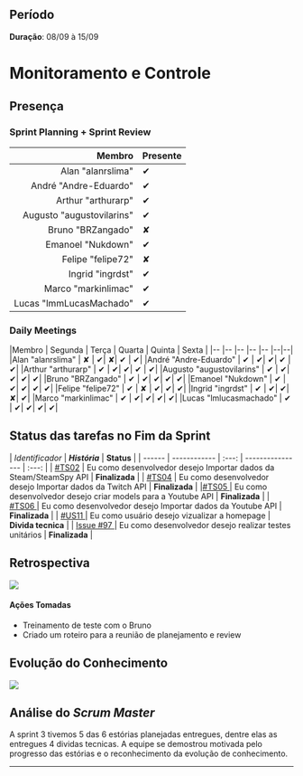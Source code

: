 ## Período

**Duração**: 08/09 à 15/09


# Monitoramento e Controle


## Presença
### Sprint Planning + Sprint Review

|Membro | Presente |
|---:|:---|
|Alan "alanrslima" | &#10004; |
|André "Andre-Eduardo" | &#10004; |
|Arthur "arthurarp" | &#10004; |
|Augusto "augustovilarins" | &#10004; |
|Bruno "BRZangado" | &#x2718;|
|Emanoel "Nukdown" | &#10004; |
|Felipe "felipe72" | &#x2718; |
|Ingrid "ingrdst" | &#10004; |
|Marco "markinlimac" | &#10004; |
|Lucas "lmmLucasMachado" | &#10004;|

### Daily Meetings


|Membro | Segunda | Terça | Quarta | Quinta | Sexta |
|-- |-- |-- |-- |-- |--|--|
|Alan "alanrslima" | &#x2718; | &#10004;| &#x2718;| &#10004; | &#10004;|
|André "Andre-Eduardo" | &#10004; | &#10004;| &#10004;| &#10004; | &#10004;|
|Arthur "arthurarp" | &#10004; | &#10004;| &#10004;| &#10004; | &#10004;|
|Augusto "augustovilarins" | &#10004; | &#10004;| &#10004;| &#10004;| &#10004;|
|Bruno "BRZangado" | &#10004; | &#10004;| &#10004;| &#10004;| &#10004;|
|Emanoel "Nukdown" | &#10004; | &#10004;| &#10004;| &#10004;| &#10004;|
|Felipe "felipe72" | &#10004; | &#x2718; | &#10004;| &#10004;| &#10004;|
|Ingrid "ingrdst" | &#10004; | &#10004;| &#10004;| &#x2718;| &#10004;|
|Marco "markinlimac" | &#10004; | &#10004;| &#10004;| &#10004;| &#10004;|
|Lucas "lmlucasmachado" | &#10004; | &#10004;| &#10004;| &#10004;| &#10004;|



## Status das tarefas no Fim da Sprint


| *Identificador* | ***História*** | **Status** |
| ------ | ------------ |     :---:     |  ---------------- | :---:  |
| [#TS02](https://github.com/fga-eps-mds/2018.2-GamesBI/issues/79) | Eu como desenvolvedor desejo Importar dados da Steam/SteamSpy API  | **Finalizada**  |
| [#TS04](https://github.com/fga-eps-mds/2018.2-GamesBI/issues/80) | Eu como desenvolvedor desejo Importar dados da Twitch API | **Finalizada**  |
|[#TS05 ](https://github.com/fga-eps-mds/2018.2-GamesBI/issues/83) | Eu como desenvolvedor desejo criar models para a Youtube API | **Finalizada**  |
| [#TS06 ](https://github.com/fga-eps-mds/2018.2-GamesBI/issues/81) | Eu como desenvolvedor desejo Importar dados da Youtube API | **Finalizada**  |
| [#US11 ](https://github.com/fga-eps-mds/2018.2-GamesBI/issues/96) | Eu como usuário desejo vizualizar a homepage | **Divida tecnica**  |
| [Issue #97 ](https://github.com/fga-eps-mds/2018.2-GamesBI/issues/97) | Eu como desenvolvedor desejo realizar testes unitários | **Finalizada**  |


## Retrospectiva

<img src="https://i.imgur.com/XeiZHA5.png">

#### Ações Tomadas

- Treinamento de teste com o Bruno
- Criado um roteiro para a reunião de planejamento e review

## Evolução do Conhecimento

<img src="https://i.imgur.com/11wjJTv.png">

## Análise do <i>Scrum Master</i>    

A sprint 3 tivemos 5 das 6 estórias planejadas entregues, dentre elas as entregues 4 dividas tecnicas. A equipe se demostrou motivada pelo progresso das estórias e o reconhecimento da evolução de conhecimento.



***
